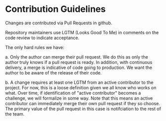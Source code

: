 # Contribution Guidelines

Changes are contributed via Pull Requests in github.

Repository maintainers use LGTM (Looks Good To Me) in comments on the code
review to indicate acceptance.

The only hard rules we have:

  a. Only the author can merge their pull request. We do this as only
     the author truly knows if a pull request is ready. In addition,
     with continuous delivery, a merge is indicative of code going to
     production. We want the author to be aware of the release of
     their code.

  b. A change requires at least one LGTM from an active contributor to
     the project. For now, this is a loose definition given we all
     know who works on what. Over time, if identification of "active
     contributor" becomes a challenge, we will formalize in some
     way. Note that this means an active contributor can immediately
     merge their own pull request if they so choose. The primary value
     of the pull request in this case is notifciation to the rest of
     the team.
